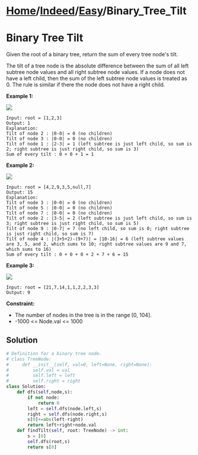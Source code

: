 # [Home](./../..)/[Indeed](./..)/[Easy](./)/Binary_Tree_Tilt
<h1>Binary Tree Tilt</h1>

<p>
Given the root of a binary tree, return the sum of every tree node's tilt.
</p>
<p>
The tilt of a tree node is the absolute difference between the sum of all left subtree node values and all right subtree node values. If a node does not have a left child, then the sum of the left subtree node values is treated as 0. The rule is similar if there the node does not have a right child.
</p>

<b>Example 1:</b>

<img src="https://assets.leetcode.com/uploads/2020/10/20/tilt1.jpg">

    Input: root = [1,2,3]
    Output: 1
    Explanation: 
    Tilt of node 2 : |0-0| = 0 (no children)
    Tilt of node 3 : |0-0| = 0 (no children)
    Tilt of node 1 : |2-3| = 1 (left subtree is just left child, so sum is 2; right subtree is just right child, so sum is 3)
    Sum of every tilt : 0 + 0 + 1 = 1
    
<b>Example 2:</b>

<img src="https://assets.leetcode.com/uploads/2020/10/20/tilt2.jpg">

    Input: root = [4,2,9,3,5,null,7]
    Output: 15
    Explanation: 
    Tilt of node 3 : |0-0| = 0 (no children)
    Tilt of node 5 : |0-0| = 0 (no children)
    Tilt of node 7 : |0-0| = 0 (no children)
    Tilt of node 2 : |3-5| = 2 (left subtree is just left child, so sum is 3; right subtree is just right child, so sum is 5)
    Tilt of node 9 : |0-7| = 7 (no left child, so sum is 0; right subtree is just right child, so sum is 7)
    Tilt of node 4 : |(3+5+2)-(9+7)| = |10-16| = 6 (left subtree values are 3, 5, and 2, which sums to 10; right subtree values are 9 and 7, which sums to 16)
    Sum of every tilt : 0 + 0 + 0 + 2 + 7 + 6 = 15
    
<b>Example 3:</b>

<img src="https://assets.leetcode.com/uploads/2020/10/20/tilt3.jpg">

    Input: root = [21,7,14,1,1,2,2,3,3]
    Output: 9

<b>Constraint:</b>
- The number of nodes in the tree is in the range [0, 104].
- -1000 <= Node.val <= 1000

<h2>Solution</h2>

```python
# Definition for a binary tree node.
# class TreeNode:
#     def __init__(self, val=0, left=None, right=None):
#         self.val = val
#         self.left = left
#         self.right = right
class Solution:
    def dfs(self,node,s):
        if not node:
            return 0
        left = self.dfs(node.left,s)
        right = self.dfs(node.right,s)
        s[0]+=abs(left-right)
        return left+right+node.val
    def findTilt(self, root: TreeNode) -> int:
        s = [0]
        self.dfs(root,s)
        return s[0]
```
